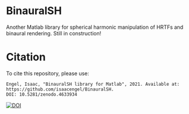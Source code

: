 # BinauralSH
Another Matlab library for spherical harmonic manipulation of HRTFs and binaural rendering.
Still in construction!

# Citation
To cite this repository, please use:
```
Engel, Isaac, "BinauralSH library for Matlab", 2021. Available at: https://github.com/isaacengel/BinauralSH.
DOI: 10.5281/zenodo.4633934
```


[![DOI](https://zenodo.org/badge/341323307.svg)](https://zenodo.org/badge/latestdoi/341323307)

